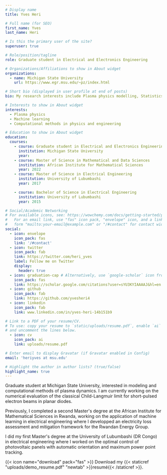 ```yaml
---
# Display name
title: Yves Heri

# Full name (for SEO)
first_name: Yves
last_name: Heri

# Is this the primary user of the site?
superuser: true

# Role/position/tagline
role: Graduate student in Electrical and Electronics Engineering

# Organizations/Affiliations to show in About widget
organizations:
  - name: Michigan State University
    url: https://www.egr.msu.edu/~pz/index.html

# Short bio (displayed in user profile at end of posts)
bio: My research interests include Plasma physics modelling, Statistics and Machine Learning and Computational methods in Engineering.

# Interests to show in About widget
interests:
  - Plasma physics
  - Machine learning
  - Computational methods in physics and engineering

# Education to show in About widget
education:
  courses:
    - course: Graduate student in Electrical and Electronics Engineering (First year) 
      institution: Michigan State University
      year: 
    - course: Master of Science in Mathematical and Data Sciences
      institution: African Institute for Mathematical Sciences
      year: 2022
    - course: Master of Science in Electrical Engineering 
      institution: University of Lubumbashi
      year: 2017

    - course: Bachelor of Science in Electrical Engineering
      institution: University of Lubumbashi
      year: 2015

# Social/Academic Networking
# For available icons, see: https://wowchemy.com/docs/getting-started/page-builder/#icons
#   For an email link, use "fas" icon pack, "envelope" icon, and a link in the
#   form "mailto:your-email@example.com" or "/#contact" for contact widget.
social:
  - icon: envelope
    icon_pack: fas
    link: '/#contact'
  - icon: twitter
    icon_pack: fab
    link: https://twitter.com/heri_yves
    label: Follow me on Twitter 
    display:
      header: true
  - icon: graduation-cap # Alternatively, use `google-scholar` icon from `ai` icon pack
    icon_pack: fas
    link: https://scholar.google.com/citations?user=sYU3KYIAAAAJ&hl=en
  - icon: github
    icon_pack: fab
    link: https://github.com/yvesheri4
  - icon: linkedin
    icon_pack: fab
    link: www.linkedin.com/in/yves-heri-14b151b9

# Link to a PDF of your resume/CV.
# To use: copy your resume to `static/uploads/resume.pdf`, enable `ai` icons in `params.yaml`,
# and uncomment the lines below.
  - icon: cv
    icon_pack: ai
    link: uploads/resume.pdf

# Enter email to display Gravatar (if Gravatar enabled in Config)
email: 'heriyves at msu.edu'

# Highlight the author in author lists? (true/false)
highlight_name: true
---
```


Graduate student at Michigan State University, interested in modeling and computational methods of plasma dynamics. I am currently working on the numerical evaluation of the classical Child-Langmuir limit for short-pulsed electron beams in planar diodes.

Previously, I completed a second Master's degree at the African Institute for Mathematical Sciences in Rwanda, working on the application of machine learning in electrical engineering where I developped an electricity loss assessment and mitigation framework for the Rwandan Energy Group.

I did my first Master's degree at the University of Lubumbashi (DR Congo) in electrical engineering where I worked on the optimal control of photovoltaic panels with automatic orientation and maximum power point tracking.

{{< icon name="download" pack="fas" >}} Download my {{< staticref "uploads/demo_resume.pdf" "newtab" >}}resumé{{< /staticref >}}.
